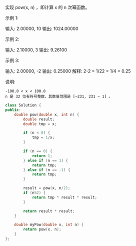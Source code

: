 实现 pow(x, n) ，即计算 x 的 n 次幂函数。

示例 1:

输入: 2.00000, 10
输出: 1024.00000


示例 2:

输入: 2.10000, 3
输出: 9.26100


示例 3:

输入: 2.00000, -2
输出: 0.25000
解释: 2-2 = 1/22 = 1/4 = 0.25

说明:


	-100.0 < x < 100.0
	n 是 32 位有符号整数，其数值范围是 [−231, 231 − 1] 。

~~~cpp
class Solution {
public:
    double pow(double x, int n) {
        double result;
        double tmp = x;

        if (n < 0) {
            tmp = 1/x;
        }

        if (n == 0) {
            return 1;
        } else if (n == 1) {
            return tmp;
        } else if (n == -1) {
            return tmp;
        }

        result = pow(x, n/2);
        if (n%2) {
            return tmp * result * result;
        }

        return result * result;
    }

    double myPow(double x, int n) {
        return pow(x, n);
    }
};
~~~